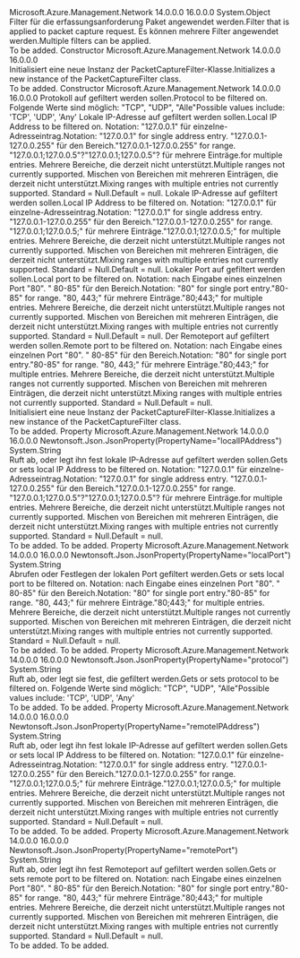 <Type Name="PacketCaptureFilter" FullName="Microsoft.Azure.Management.Network.Models.PacketCaptureFilter">
  <TypeSignature Language="C#" Value="public class PacketCaptureFilter" />
  <TypeSignature Language="ILAsm" Value=".class public auto ansi beforefieldinit PacketCaptureFilter extends System.Object" />
  <TypeSignature Language="DocId" Value="T:Microsoft.Azure.Management.Network.Models.PacketCaptureFilter" />
  <TypeSignature Language="VB.NET" Value="Public Class PacketCaptureFilter" />
  <TypeSignature Language="F#" Value="type PacketCaptureFilter = class" />
  <AssemblyInfo>
    <AssemblyName>Microsoft.Azure.Management.Network</AssemblyName>
    <AssemblyVersion>14.0.0.0</AssemblyVersion>
    <AssemblyVersion>16.0.0.0</AssemblyVersion>
  </AssemblyInfo>
  <Base>
    <BaseTypeName>System.Object</BaseTypeName>
  </Base>
  <Interfaces />
  <Docs>
    <summary>
            <span data-ttu-id="48e72-101">Filter für die erfassungsanforderung Paket angewendet werden.</span><span class="sxs-lookup"><span data-stu-id="48e72-101">Filter that is applied to packet capture request.</span></span> <span data-ttu-id="48e72-102">Es können mehrere Filter angewendet werden.</span><span class="sxs-lookup"><span data-stu-id="48e72-102">Multiple filters can be applied.</span></span>
            </summary>
    <remarks>To be added.</remarks>
  </Docs>
  <Members>
    <Member MemberName=".ctor">
      <MemberSignature Language="C#" Value="public PacketCaptureFilter ();" />
      <MemberSignature Language="ILAsm" Value=".method public hidebysig specialname rtspecialname instance void .ctor() cil managed" />
      <MemberSignature Language="DocId" Value="M:Microsoft.Azure.Management.Network.Models.PacketCaptureFilter.#ctor" />
      <MemberSignature Language="VB.NET" Value="Public Sub New ()" />
      <MemberType>Constructor</MemberType>
      <AssemblyInfo>
        <AssemblyName>Microsoft.Azure.Management.Network</AssemblyName>
        <AssemblyVersion>14.0.0.0</AssemblyVersion>
        <AssemblyVersion>16.0.0.0</AssemblyVersion>
      </AssemblyInfo>
      <Parameters />
      <Docs>
        <summary>
            <span data-ttu-id="48e72-103">Initialisiert eine neue Instanz der PacketCaptureFilter-Klasse.</span><span class="sxs-lookup"><span data-stu-id="48e72-103">Initializes a new instance of the PacketCaptureFilter class.</span></span>
            </summary>
        <remarks>To be added.</remarks>
      </Docs>
    </Member>
    <Member MemberName=".ctor">
      <MemberSignature Language="C#" Value="public PacketCaptureFilter (string protocol = null, string localIPAddress = null, string remoteIPAddress = null, string localPort = null, string remotePort = null);" />
      <MemberSignature Language="ILAsm" Value=".method public hidebysig specialname rtspecialname instance void .ctor(string protocol, string localIPAddress, string remoteIPAddress, string localPort, string remotePort) cil managed" />
      <MemberSignature Language="DocId" Value="M:Microsoft.Azure.Management.Network.Models.PacketCaptureFilter.#ctor(System.String,System.String,System.String,System.String,System.String)" />
      <MemberSignature Language="VB.NET" Value="Public Sub New (Optional protocol As String = null, Optional localIPAddress As String = null, Optional remoteIPAddress As String = null, Optional localPort As String = null, Optional remotePort As String = null)" />
      <MemberSignature Language="F#" Value="new Microsoft.Azure.Management.Network.Models.PacketCaptureFilter : string * string * string * string * string -&gt; Microsoft.Azure.Management.Network.Models.PacketCaptureFilter" Usage="new Microsoft.Azure.Management.Network.Models.PacketCaptureFilter (protocol, localIPAddress, remoteIPAddress, localPort, remotePort)" />
      <MemberType>Constructor</MemberType>
      <AssemblyInfo>
        <AssemblyName>Microsoft.Azure.Management.Network</AssemblyName>
        <AssemblyVersion>14.0.0.0</AssemblyVersion>
        <AssemblyVersion>16.0.0.0</AssemblyVersion>
      </AssemblyInfo>
      <Parameters>
        <Parameter Name="protocol" Type="System.String" />
        <Parameter Name="localIPAddress" Type="System.String" />
        <Parameter Name="remoteIPAddress" Type="System.String" />
        <Parameter Name="localPort" Type="System.String" />
        <Parameter Name="remotePort" Type="System.String" />
      </Parameters>
      <Docs>
        <param name="protocol"><span data-ttu-id="48e72-104">Protokoll auf gefiltert werden sollen.</span><span class="sxs-lookup"><span data-stu-id="48e72-104">Protocol to be filtered on.</span></span> <span data-ttu-id="48e72-105">Folgende Werte sind möglich: "TCP", "UDP", "Alle"</span><span class="sxs-lookup"><span data-stu-id="48e72-105">Possible values include: 'TCP', 'UDP', 'Any'</span></span></param>
        <param name="localIPAddress"><span data-ttu-id="48e72-106">Lokale IP-Adresse auf gefiltert werden sollen.</span><span class="sxs-lookup"><span data-stu-id="48e72-106">Local IP Address to be filtered on.</span></span>
            <span data-ttu-id="48e72-107">Notation: "127.0.0.1" für einzelne-Adresseintrag.</span><span class="sxs-lookup"><span data-stu-id="48e72-107">Notation: "127.0.0.1" for single address entry.</span></span>
            <span data-ttu-id="48e72-108">"127.0.0.1-127.0.0.255" für den Bereich.</span><span class="sxs-lookup"><span data-stu-id="48e72-108">"127.0.0.1-127.0.0.255" for range.</span></span> <span data-ttu-id="48e72-109">"127.0.0.1;127.0.0.5"?</span><span class="sxs-lookup"><span data-stu-id="48e72-109">"127.0.0.1;127.0.0.5"?</span></span> <span data-ttu-id="48e72-110">für mehrere Einträge.</span><span class="sxs-lookup"><span data-stu-id="48e72-110">for multiple entries.</span></span> <span data-ttu-id="48e72-111">Mehrere Bereiche, die derzeit nicht unterstützt.</span><span class="sxs-lookup"><span data-stu-id="48e72-111">Multiple ranges not currently supported.</span></span> <span data-ttu-id="48e72-112">Mischen von Bereichen mit mehreren Einträgen, die derzeit nicht unterstützt.</span><span class="sxs-lookup"><span data-stu-id="48e72-112">Mixing ranges with multiple entries not currently supported.</span></span> <span data-ttu-id="48e72-113">Standard = Null.</span><span class="sxs-lookup"><span data-stu-id="48e72-113">Default = null.</span></span></param>
        <param name="remoteIPAddress"><span data-ttu-id="48e72-114">Lokale IP-Adresse auf gefiltert werden sollen.</span><span class="sxs-lookup"><span data-stu-id="48e72-114">Local IP Address to be filtered on.</span></span>
            <span data-ttu-id="48e72-115">Notation: "127.0.0.1" für einzelne-Adresseintrag.</span><span class="sxs-lookup"><span data-stu-id="48e72-115">Notation: "127.0.0.1" for single address entry.</span></span>
            <span data-ttu-id="48e72-116">"127.0.0.1-127.0.0.255" für den Bereich.</span><span class="sxs-lookup"><span data-stu-id="48e72-116">"127.0.0.1-127.0.0.255" for range.</span></span> <span data-ttu-id="48e72-117">"127.0.0.1;127.0.0.5;" für mehrere Einträge.</span><span class="sxs-lookup"><span data-stu-id="48e72-117">"127.0.0.1;127.0.0.5;" for multiple entries.</span></span> <span data-ttu-id="48e72-118">Mehrere Bereiche, die derzeit nicht unterstützt.</span><span class="sxs-lookup"><span data-stu-id="48e72-118">Multiple ranges not currently supported.</span></span> <span data-ttu-id="48e72-119">Mischen von Bereichen mit mehreren Einträgen, die derzeit nicht unterstützt.</span><span class="sxs-lookup"><span data-stu-id="48e72-119">Mixing ranges with multiple entries not currently supported.</span></span> <span data-ttu-id="48e72-120">Standard = Null.</span><span class="sxs-lookup"><span data-stu-id="48e72-120">Default = null.</span></span></param>
        <param name="localPort"><span data-ttu-id="48e72-121">Lokaler Port auf gefiltert werden sollen.</span><span class="sxs-lookup"><span data-stu-id="48e72-121">Local port to be filtered on.</span></span> <span data-ttu-id="48e72-122">Notation: nach Eingabe eines einzelnen Port "80". " 80-85" für den Bereich.</span><span class="sxs-lookup"><span data-stu-id="48e72-122">Notation: "80" for single port entry."80-85" for range.</span></span> <span data-ttu-id="48e72-123">"80, 443;" für mehrere Einträge.</span><span class="sxs-lookup"><span data-stu-id="48e72-123">"80;443;" for multiple entries.</span></span> <span data-ttu-id="48e72-124">Mehrere Bereiche, die derzeit nicht unterstützt.</span><span class="sxs-lookup"><span data-stu-id="48e72-124">Multiple ranges not currently supported.</span></span> <span data-ttu-id="48e72-125">Mischen von Bereichen mit mehreren Einträgen, die derzeit nicht unterstützt.</span><span class="sxs-lookup"><span data-stu-id="48e72-125">Mixing ranges with multiple entries not currently supported.</span></span> <span data-ttu-id="48e72-126">Standard = Null.</span><span class="sxs-lookup"><span data-stu-id="48e72-126">Default = null.</span></span></param>
        <param name="remotePort"><span data-ttu-id="48e72-127">Der Remoteport auf gefiltert werden sollen.</span><span class="sxs-lookup"><span data-stu-id="48e72-127">Remote port to be filtered on.</span></span> <span data-ttu-id="48e72-128">Notation: nach Eingabe eines einzelnen Port "80". " 80-85" für den Bereich.</span><span class="sxs-lookup"><span data-stu-id="48e72-128">Notation: "80" for single port entry."80-85" for range.</span></span> <span data-ttu-id="48e72-129">"80, 443;" für mehrere Einträge.</span><span class="sxs-lookup"><span data-stu-id="48e72-129">"80;443;" for multiple entries.</span></span> <span data-ttu-id="48e72-130">Mehrere Bereiche, die derzeit nicht unterstützt.</span><span class="sxs-lookup"><span data-stu-id="48e72-130">Multiple ranges not currently supported.</span></span> <span data-ttu-id="48e72-131">Mischen von Bereichen mit mehreren Einträgen, die derzeit nicht unterstützt.</span><span class="sxs-lookup"><span data-stu-id="48e72-131">Mixing ranges with multiple entries not currently supported.</span></span> <span data-ttu-id="48e72-132">Standard = Null.</span><span class="sxs-lookup"><span data-stu-id="48e72-132">Default = null.</span></span></param>
        <summary>
            <span data-ttu-id="48e72-133">Initialisiert eine neue Instanz der PacketCaptureFilter-Klasse.</span><span class="sxs-lookup"><span data-stu-id="48e72-133">Initializes a new instance of the PacketCaptureFilter class.</span></span>
            </summary>
        <remarks>To be added.</remarks>
      </Docs>
    </Member>
    <Member MemberName="LocalIPAddress">
      <MemberSignature Language="C#" Value="public string LocalIPAddress { get; set; }" />
      <MemberSignature Language="ILAsm" Value=".property instance string LocalIPAddress" />
      <MemberSignature Language="DocId" Value="P:Microsoft.Azure.Management.Network.Models.PacketCaptureFilter.LocalIPAddress" />
      <MemberSignature Language="VB.NET" Value="Public Property LocalIPAddress As String" />
      <MemberSignature Language="F#" Value="member this.LocalIPAddress : string with get, set" Usage="Microsoft.Azure.Management.Network.Models.PacketCaptureFilter.LocalIPAddress" />
      <MemberType>Property</MemberType>
      <AssemblyInfo>
        <AssemblyName>Microsoft.Azure.Management.Network</AssemblyName>
        <AssemblyVersion>14.0.0.0</AssemblyVersion>
        <AssemblyVersion>16.0.0.0</AssemblyVersion>
      </AssemblyInfo>
      <Attributes>
        <Attribute>
          <AttributeName>Newtonsoft.Json.JsonProperty(PropertyName="localIPAddress")</AttributeName>
        </Attribute>
      </Attributes>
      <ReturnValue>
        <ReturnType>System.String</ReturnType>
      </ReturnValue>
      <Docs>
        <summary>
            <span data-ttu-id="48e72-134">Ruft ab, oder legt ihn fest lokale IP-Adresse auf gefiltert werden sollen.</span><span class="sxs-lookup"><span data-stu-id="48e72-134">Gets or sets local IP Address to be filtered on.</span></span> <span data-ttu-id="48e72-135">Notation: "127.0.0.1" für einzelne-Adresseintrag.</span><span class="sxs-lookup"><span data-stu-id="48e72-135">Notation: "127.0.0.1" for single address entry.</span></span> <span data-ttu-id="48e72-136">"127.0.0.1-127.0.0.255" für den Bereich.</span><span class="sxs-lookup"><span data-stu-id="48e72-136">"127.0.0.1-127.0.0.255" for range.</span></span> <span data-ttu-id="48e72-137">"127.0.0.1;127.0.0.5"?</span><span class="sxs-lookup"><span data-stu-id="48e72-137">"127.0.0.1;127.0.0.5"?</span></span> <span data-ttu-id="48e72-138">für mehrere Einträge.</span><span class="sxs-lookup"><span data-stu-id="48e72-138">for multiple entries.</span></span> <span data-ttu-id="48e72-139">Mehrere Bereiche, die derzeit nicht unterstützt.</span><span class="sxs-lookup"><span data-stu-id="48e72-139">Multiple ranges not currently supported.</span></span> <span data-ttu-id="48e72-140">Mischen von Bereichen mit mehreren Einträgen, die derzeit nicht unterstützt.</span><span class="sxs-lookup"><span data-stu-id="48e72-140">Mixing ranges with multiple entries not currently supported.</span></span> <span data-ttu-id="48e72-141">Standard = Null.</span><span class="sxs-lookup"><span data-stu-id="48e72-141">Default = null.</span></span>
            </summary>
        <value>To be added.</value>
        <remarks>To be added.</remarks>
      </Docs>
    </Member>
    <Member MemberName="LocalPort">
      <MemberSignature Language="C#" Value="public string LocalPort { get; set; }" />
      <MemberSignature Language="ILAsm" Value=".property instance string LocalPort" />
      <MemberSignature Language="DocId" Value="P:Microsoft.Azure.Management.Network.Models.PacketCaptureFilter.LocalPort" />
      <MemberSignature Language="VB.NET" Value="Public Property LocalPort As String" />
      <MemberSignature Language="F#" Value="member this.LocalPort : string with get, set" Usage="Microsoft.Azure.Management.Network.Models.PacketCaptureFilter.LocalPort" />
      <MemberType>Property</MemberType>
      <AssemblyInfo>
        <AssemblyName>Microsoft.Azure.Management.Network</AssemblyName>
        <AssemblyVersion>14.0.0.0</AssemblyVersion>
        <AssemblyVersion>16.0.0.0</AssemblyVersion>
      </AssemblyInfo>
      <Attributes>
        <Attribute>
          <AttributeName>Newtonsoft.Json.JsonProperty(PropertyName="localPort")</AttributeName>
        </Attribute>
      </Attributes>
      <ReturnValue>
        <ReturnType>System.String</ReturnType>
      </ReturnValue>
      <Docs>
        <summary>
            <span data-ttu-id="48e72-142">Abrufen oder Festlegen der lokalen Port gefiltert werden.</span><span class="sxs-lookup"><span data-stu-id="48e72-142">Gets or sets local port to be filtered on.</span></span> <span data-ttu-id="48e72-143">Notation: nach Eingabe eines einzelnen Port "80". " 80-85" für den Bereich.</span><span class="sxs-lookup"><span data-stu-id="48e72-143">Notation: "80" for single port entry."80-85" for range.</span></span> <span data-ttu-id="48e72-144">"80, 443;" für mehrere Einträge.</span><span class="sxs-lookup"><span data-stu-id="48e72-144">"80;443;" for multiple entries.</span></span> <span data-ttu-id="48e72-145">Mehrere Bereiche, die derzeit nicht unterstützt.</span><span class="sxs-lookup"><span data-stu-id="48e72-145">Multiple ranges not currently supported.</span></span> <span data-ttu-id="48e72-146">Mischen von Bereichen mit mehreren Einträgen, die derzeit nicht unterstützt.</span><span class="sxs-lookup"><span data-stu-id="48e72-146">Mixing ranges with multiple entries not currently supported.</span></span> <span data-ttu-id="48e72-147">Standard = Null.</span><span class="sxs-lookup"><span data-stu-id="48e72-147">Default = null.</span></span>
            </summary>
        <value>To be added.</value>
        <remarks>To be added.</remarks>
      </Docs>
    </Member>
    <Member MemberName="Protocol">
      <MemberSignature Language="C#" Value="public string Protocol { get; set; }" />
      <MemberSignature Language="ILAsm" Value=".property instance string Protocol" />
      <MemberSignature Language="DocId" Value="P:Microsoft.Azure.Management.Network.Models.PacketCaptureFilter.Protocol" />
      <MemberSignature Language="VB.NET" Value="Public Property Protocol As String" />
      <MemberSignature Language="F#" Value="member this.Protocol : string with get, set" Usage="Microsoft.Azure.Management.Network.Models.PacketCaptureFilter.Protocol" />
      <MemberType>Property</MemberType>
      <AssemblyInfo>
        <AssemblyName>Microsoft.Azure.Management.Network</AssemblyName>
        <AssemblyVersion>14.0.0.0</AssemblyVersion>
        <AssemblyVersion>16.0.0.0</AssemblyVersion>
      </AssemblyInfo>
      <Attributes>
        <Attribute>
          <AttributeName>Newtonsoft.Json.JsonProperty(PropertyName="protocol")</AttributeName>
        </Attribute>
      </Attributes>
      <ReturnValue>
        <ReturnType>System.String</ReturnType>
      </ReturnValue>
      <Docs>
        <summary>
            <span data-ttu-id="48e72-148">Ruft ab, oder legt sie fest, die gefiltert werden.</span><span class="sxs-lookup"><span data-stu-id="48e72-148">Gets or sets protocol to be filtered on.</span></span> <span data-ttu-id="48e72-149">Folgende Werte sind möglich: "TCP", "UDP", "Alle"</span><span class="sxs-lookup"><span data-stu-id="48e72-149">Possible values include: 'TCP', 'UDP', 'Any'</span></span>
            </summary>
        <value>To be added.</value>
        <remarks>To be added.</remarks>
      </Docs>
    </Member>
    <Member MemberName="RemoteIPAddress">
      <MemberSignature Language="C#" Value="public string RemoteIPAddress { get; set; }" />
      <MemberSignature Language="ILAsm" Value=".property instance string RemoteIPAddress" />
      <MemberSignature Language="DocId" Value="P:Microsoft.Azure.Management.Network.Models.PacketCaptureFilter.RemoteIPAddress" />
      <MemberSignature Language="VB.NET" Value="Public Property RemoteIPAddress As String" />
      <MemberSignature Language="F#" Value="member this.RemoteIPAddress : string with get, set" Usage="Microsoft.Azure.Management.Network.Models.PacketCaptureFilter.RemoteIPAddress" />
      <MemberType>Property</MemberType>
      <AssemblyInfo>
        <AssemblyName>Microsoft.Azure.Management.Network</AssemblyName>
        <AssemblyVersion>14.0.0.0</AssemblyVersion>
        <AssemblyVersion>16.0.0.0</AssemblyVersion>
      </AssemblyInfo>
      <Attributes>
        <Attribute>
          <AttributeName>Newtonsoft.Json.JsonProperty(PropertyName="remoteIPAddress")</AttributeName>
        </Attribute>
      </Attributes>
      <ReturnValue>
        <ReturnType>System.String</ReturnType>
      </ReturnValue>
      <Docs>
        <summary>
            <span data-ttu-id="48e72-150">Ruft ab, oder legt ihn fest lokale IP-Adresse auf gefiltert werden sollen.</span><span class="sxs-lookup"><span data-stu-id="48e72-150">Gets or sets local IP Address to be filtered on.</span></span> <span data-ttu-id="48e72-151">Notation: "127.0.0.1" für einzelne-Adresseintrag.</span><span class="sxs-lookup"><span data-stu-id="48e72-151">Notation: "127.0.0.1" for single address entry.</span></span> <span data-ttu-id="48e72-152">"127.0.0.1-127.0.0.255" für den Bereich.</span><span class="sxs-lookup"><span data-stu-id="48e72-152">"127.0.0.1-127.0.0.255" for range.</span></span> <span data-ttu-id="48e72-153">"127.0.0.1;127.0.0.5;" für mehrere Einträge.</span><span class="sxs-lookup"><span data-stu-id="48e72-153">"127.0.0.1;127.0.0.5;" for multiple entries.</span></span> <span data-ttu-id="48e72-154">Mehrere Bereiche, die derzeit nicht unterstützt.</span><span class="sxs-lookup"><span data-stu-id="48e72-154">Multiple ranges not currently supported.</span></span> <span data-ttu-id="48e72-155">Mischen von Bereichen mit mehreren Einträgen, die derzeit nicht unterstützt.</span><span class="sxs-lookup"><span data-stu-id="48e72-155">Mixing ranges with multiple entries not currently supported.</span></span> <span data-ttu-id="48e72-156">Standard = Null.</span><span class="sxs-lookup"><span data-stu-id="48e72-156">Default = null.</span></span>
            </summary>
        <value>To be added.</value>
        <remarks>To be added.</remarks>
      </Docs>
    </Member>
    <Member MemberName="RemotePort">
      <MemberSignature Language="C#" Value="public string RemotePort { get; set; }" />
      <MemberSignature Language="ILAsm" Value=".property instance string RemotePort" />
      <MemberSignature Language="DocId" Value="P:Microsoft.Azure.Management.Network.Models.PacketCaptureFilter.RemotePort" />
      <MemberSignature Language="VB.NET" Value="Public Property RemotePort As String" />
      <MemberSignature Language="F#" Value="member this.RemotePort : string with get, set" Usage="Microsoft.Azure.Management.Network.Models.PacketCaptureFilter.RemotePort" />
      <MemberType>Property</MemberType>
      <AssemblyInfo>
        <AssemblyName>Microsoft.Azure.Management.Network</AssemblyName>
        <AssemblyVersion>14.0.0.0</AssemblyVersion>
        <AssemblyVersion>16.0.0.0</AssemblyVersion>
      </AssemblyInfo>
      <Attributes>
        <Attribute>
          <AttributeName>Newtonsoft.Json.JsonProperty(PropertyName="remotePort")</AttributeName>
        </Attribute>
      </Attributes>
      <ReturnValue>
        <ReturnType>System.String</ReturnType>
      </ReturnValue>
      <Docs>
        <summary>
            <span data-ttu-id="48e72-157">Ruft ab, oder legt ihn fest Remoteport auf gefiltert werden sollen.</span><span class="sxs-lookup"><span data-stu-id="48e72-157">Gets or sets remote port to be filtered on.</span></span> <span data-ttu-id="48e72-158">Notation: nach Eingabe eines einzelnen Port "80". " 80-85" für den Bereich.</span><span class="sxs-lookup"><span data-stu-id="48e72-158">Notation: "80" for single port entry."80-85" for range.</span></span> <span data-ttu-id="48e72-159">"80, 443;" für mehrere Einträge.</span><span class="sxs-lookup"><span data-stu-id="48e72-159">"80;443;" for multiple entries.</span></span> <span data-ttu-id="48e72-160">Mehrere Bereiche, die derzeit nicht unterstützt.</span><span class="sxs-lookup"><span data-stu-id="48e72-160">Multiple ranges not currently supported.</span></span> <span data-ttu-id="48e72-161">Mischen von Bereichen mit mehreren Einträgen, die derzeit nicht unterstützt.</span><span class="sxs-lookup"><span data-stu-id="48e72-161">Mixing ranges with multiple entries not currently supported.</span></span> <span data-ttu-id="48e72-162">Standard = Null.</span><span class="sxs-lookup"><span data-stu-id="48e72-162">Default = null.</span></span>
            </summary>
        <value>To be added.</value>
        <remarks>To be added.</remarks>
      </Docs>
    </Member>
  </Members>
</Type>